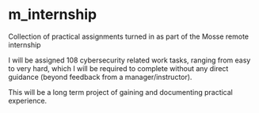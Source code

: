# m_internship
Collection of practical assignments turned in as part of the Mosse remote internship

I will be assigned 108 cybersecurity related work tasks, ranging from easy to very hard, which I will be required to complete without any direct guidance (beyond feedback from a manager/instructor).

This will be a long term project of gaining and documenting practical experience.
